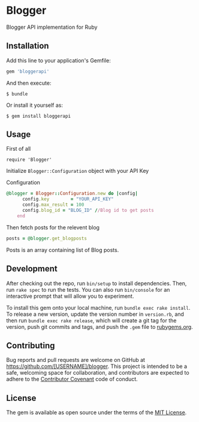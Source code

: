 # Blogger

Blogger API implementation for Ruby

## Installation

Add this line to your application's Gemfile:

```ruby
gem 'bloggerapi'
```

And then execute:

    $ bundle

Or install it yourself as:

    $ gem install bloggerapi

## Usage

First of all

`require 'Blogger' `

Initialize `Blogger::Configuration` object with your API Key

Configuration
```ruby
@blogger = Blogger::Configuration.new do |config|
      config.key        = "YOUR_API_KEY"
      config.max_result = 100
      config.blog_id = "BLOG_ID" //Blog id to get posts
    end
```

Then fetch posts for the relevent blog
```ruby
posts = @blogger.get_blogposts
```

Posts is an array containing list of Blog posts.

## Development

After checking out the repo, run `bin/setup` to install dependencies. Then, run `rake spec` to run the tests. You can also run `bin/console` for an interactive prompt that will allow you to experiment.

To install this gem onto your local machine, run `bundle exec rake install`. To release a new version, update the version number in `version.rb`, and then run `bundle exec rake release`, which will create a git tag for the version, push git commits and tags, and push the `.gem` file to [rubygems.org](https://rubygems.org).

## Contributing

Bug reports and pull requests are welcome on GitHub at https://github.com/[USERNAME]/blogger. This project is intended to be a safe, welcoming space for collaboration, and contributors are expected to adhere to the [Contributor Covenant](http://contributor-covenant.org) code of conduct.


## License

The gem is available as open source under the terms of the [MIT License](http://opensource.org/licenses/MIT).

